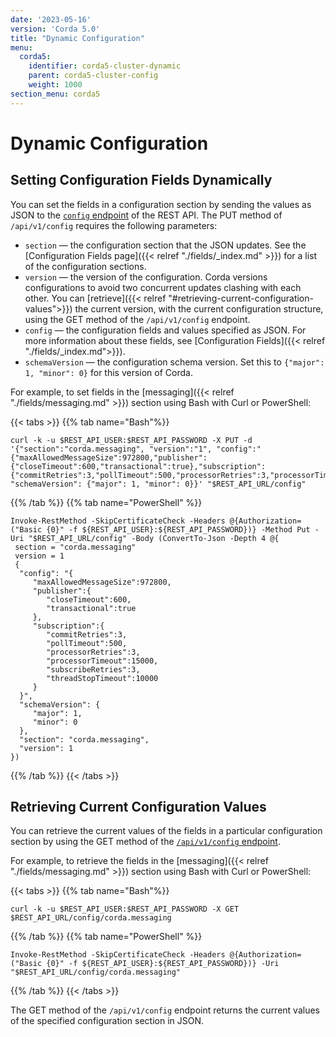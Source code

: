 ```yaml
---
date: '2023-05-16'
version: 'Corda 5.0'
title: "Dynamic Configuration"
menu:
  corda5:
    identifier: corda5-cluster-dynamic
    parent: corda5-cluster-config
    weight: 1000
section_menu: corda5
---
```


# Dynamic Configuration


## Setting Configuration Fields Dynamically

You can set the fields in a configuration section by sending the values as JSON to the <a href="../../reference/rest-api/openapi.html#tag/Configuration-API/operation/put_config">`config` endpoint</a> of the REST API. The PUT method of `/api/v1/config` requires the following parameters:
* `section` — the configuration section that the JSON updates. See the [Configuration Fields page]({{< relref "./fields/_index.md" >}}) for a list of the configuration sections.
* `version` — the version of the configuration. Corda versions configurations to avoid two concurrent updates clashing with each other. You can [retrieve]({{< relref "#retrieving-current-configuration-values">}}) the current version, with the current configuration structure, using the GET method of the `/api/v1/config` endpoint.
* `config` — the configuration fields and values specified as JSON. For more information about these fields, see [Configuration Fields]({{< relref "./fields/_index.md">}}).
* `schemaVersion` — the configuration schema version. Set this to `{"major": 1, "minor": 0}` for this version of Corda.

For example, to set fields in the [messaging]({{< relref "./fields/messaging.md" >}}) section using Bash with Curl or PowerShell:

   {{< tabs >}}
   {{% tab name="Bash"%}}
   ```shell
   curl -k -u $REST_API_USER:$REST_API_PASSWORD -X PUT -d '{"section":"corda.messaging", "version":"1", "config":"{"maxAllowedMessageSize":972800,"publisher":{"closeTimeout":600,"transactional":true},"subscription":{"commitRetries":3,"pollTimeout":500,"processorRetries":3,"processorTimeout":15000,"subscribeRetries":3,"threadStopTimeout":10000}}", "schemaVersion": {"major": 1, "minor": 0}}' "$REST_API_URL/config"
   ```
   {{% /tab %}}
   {{% tab name="PowerShell" %}}
   ```shell
   Invoke-RestMethod -SkipCertificateCheck -Headers @{Authorization=("Basic {0}" -f ${REST_API_USER}:${REST_API_PASSWORD})} -Method Put -Uri "$REST_API_URL/config" -Body (ConvertTo-Json -Depth 4 @{
    section = "corda.messaging"
    version = 1
    {
     "config": "{
        "maxAllowedMessageSize":972800,
        "publisher":{
           "closeTimeout":600,
           "transactional":true
        },
        "subscription":{
           "commitRetries":3,
           "pollTimeout":500,
           "processorRetries":3,
           "processorTimeout":15000,
           "subscribeRetries":3,
           "threadStopTimeout":10000
        }
     }",
     "schemaVersion": {
        "major": 1,
        "minor": 0
     },
     "section": "corda.messaging",
     "version": 1
   })
   ```
   {{% /tab %}}
   {{< /tabs >}}

## Retrieving Current Configuration Values

You can retrieve the current values of the fields in a particular configuration section by using the GET method of the <a href ="../../reference/rest-api/openapi.html#tag/Configuration-API/operation/get_config__section_">`/api/v1/config` endpoint</a>.

For example, to retrieve the fields in the [messaging]({{< relref "./fields/messaging.md" >}}) section using Bash with Curl or PowerShell:

   {{< tabs >}}
   {{% tab name="Bash"%}}
   ```shell
   curl -k -u $REST_API_USER:$REST_API_PASSWORD -X GET $REST_API_URL/config/corda.messaging
   ```
   {{% /tab %}}
   {{% tab name="PowerShell" %}}
   ```shell
   Invoke-RestMethod -SkipCertificateCheck -Headers @{Authorization=("Basic {0}" -f ${REST_API_USER}:${REST_API_PASSWORD})} -Uri "$REST_API_URL/config/corda.messaging"
   ```
   {{% /tab %}}
   {{< /tabs >}}

The GET method of the `/api/v1/config` endpoint returns the current values of the specified configuration section in JSON.